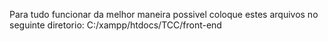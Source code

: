 Para tudo funcionar da melhor maneira possivel coloque estes arquivos no seguinte diretorio:
C:/xampp/htdocs/TCC/front-end
